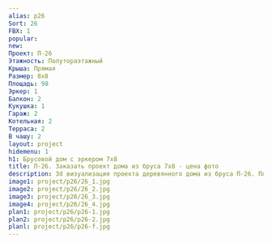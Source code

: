 ```yaml
---
alias: p26
Sort: 26
FBX: 1
popular: 
new: 
Проект: П-26
Этажность: Полутораэтажный
Крыша: Прямая
Размер: 8х8
Площадь: 98
Эркер: 1
Балкон: 2
Кукушка: 1
Гараж: 2
Котельная: 2
Терраса: 2
В чашу: 2
layout: project
hidemenu: 1
h1: Брусовой дом с эркером 7х8
title: П-26. Заказать проект дома из бруса 7х8 - цена фото
description: 3d визуализация проекта деревянного дома из бруса П-26. Площадь 98 м2, размер 7х8. Вы можете внести любые изменения в проект.
image1: project/p26/26_1.jpg
image2: project/p26/26_2.jpg
image3: project/p26/26_3.jpg
image4: project/p26/26_4.jpg
plan1: project/p26/p26-1.jpg
plan2: project/p26/p26-2.jpg
planl: project/p26/p26-f.jpg
---
```

